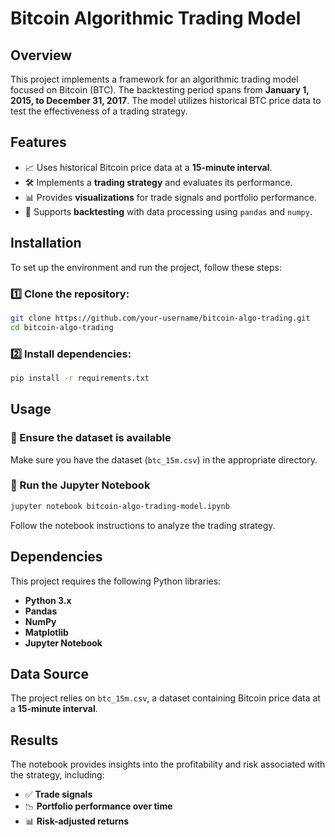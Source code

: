 # Bitcoin Algorithmic Trading Model

## Overview
This project implements a framework for an algorithmic trading model focused on Bitcoin (BTC). The backtesting period spans from **January 1, 2015, to December 31, 2017**. The model utilizes historical BTC price data to test the effectiveness of a trading strategy.

## Features
- 📈 Uses historical Bitcoin price data at a **15-minute interval**.
- 🛠 Implements a **trading strategy** and evaluates its performance.
- 📊 Provides **visualizations** for trade signals and portfolio performance.
- 🔄 Supports **backtesting** with data processing using `pandas` and `numpy`.

## Installation
To set up the environment and run the project, follow these steps:

### 1️⃣ Clone the repository:
```sh
git clone https://github.com/your-username/bitcoin-algo-trading.git
cd bitcoin-algo-trading
```

### 2️⃣ Install dependencies:
```sh
pip install -r requirements.txt
```

## Usage
### 📂 Ensure the dataset is available
Make sure you have the dataset (`btc_15m.csv`) in the appropriate directory.

### 📜 Run the Jupyter Notebook
```sh
jupyter notebook bitcoin-algo-trading-model.ipynb
```

Follow the notebook instructions to analyze the trading strategy.

## Dependencies
This project requires the following Python libraries:
- **Python 3.x**
- **Pandas**
- **NumPy**
- **Matplotlib**
- **Jupyter Notebook**

## Data Source
The project relies on `btc_15m.csv`, a dataset containing Bitcoin price data at a **15-minute interval**.

## Results
The notebook provides insights into the profitability and risk associated with the strategy, including:
- ✅ **Trade signals**
- 📉 **Portfolio performance over time**
- 📊 **Risk-adjusted returns**
